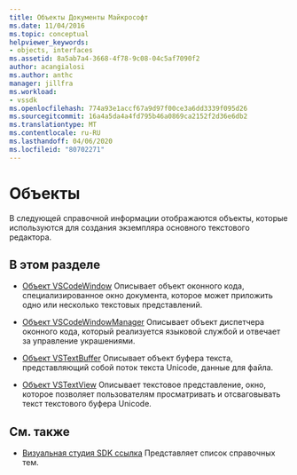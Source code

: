 ```yaml
---
title: Объекты Документы Майкрософт
ms.date: 11/04/2016
ms.topic: conceptual
helpviewer_keywords:
- objects, interfaces
ms.assetid: 8a5ab7a4-3668-4f78-9c08-04c5af7090f2
author: acangialosi
ms.author: anthc
manager: jillfra
ms.workload:
- vssdk
ms.openlocfilehash: 774a93e1accf67a9d97f00ce3a6dd3339f095d26
ms.sourcegitcommit: 16a4a5da4a4fd795b46a0869ca2152f2d36e6db2
ms.translationtype: MT
ms.contentlocale: ru-RU
ms.lasthandoff: 04/06/2020
ms.locfileid: "80702271"
---
```

# <a name="objects"></a>Объекты
В следующей справочной информации отображаются объекты, которые используются для создания экземпляра основного текстового редактора.

## <a name="in-this-section"></a>В этом разделе
- [Объект VSCodeWindow](../extensibility/vscodewindow-object.md) Описывает объект оконного кода, специализированное окно документа, которое может приложить одно или несколько текстовых представлений.

- [Объект VSCodeWindowManager](../extensibility/vscodewindowmanager-object.md) Описывает объект диспетчера оконного кода, который реализуется языковой службой и отвечает за управление украшениями.

- [Объект VSTextBuffer](../extensibility/vstextbuffer-object.md) Описывает объект буфера текста, представляющий собой поток текста Unicode, данные для файла.

- [Объект VSTextView](../extensibility/vstextview-object.md) Описывает текстовое представление, окно, которое позволяет пользователям просматривать и отсваговывать текст текстового буфера Unicode.

## <a name="related-sections"></a>См. также
- [Визуальная студия SDK ссылка](../extensibility/visual-studio-sdk-reference.md) Представляет список справочных тем.

